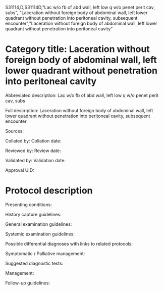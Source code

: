 S31114,D,S31114D,"Lac w/o fb of abd wall, left low q w/o penet perit cav, subs", "Laceration without foreign body of abdominal wall, left lower quadrant without penetration into peritoneal cavity, subsequent encounter","Laceration without foreign body of abdominal wall, left lower quadrant without penetration into peritoneal cavity"
# Category title: Laceration without foreign body of abdominal wall, left lower quadrant without penetration into peritoneal cavity

Abbreviated description: Lac w/o fb of abd wall, left low q w/o penet perit cav, subs

Full description: Laceration without foreign body of abdominal wall, left lower quadrant without penetration into peritoneal cavity, subsequent encounter

Sources:

Collated by:
Collation date:

Reviewed by:
Review date:

Validated by:
Validation date:

Approval UID:

# Protocol description

Presenting conditions:

History capture guidelines:

General examination guidelines:

Systemic examination guidelines:

Possible differential diagnoses with links to related protocols:

Symptomatic / Palliative management:

Suggested diagnostic tests:

Management:

Follow-up guidelines:
